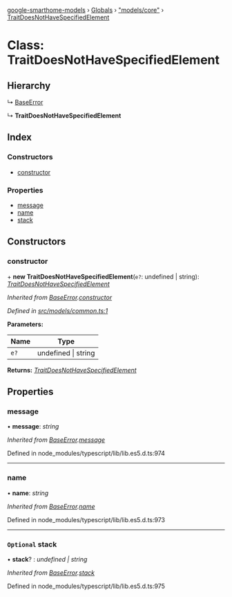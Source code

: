 [google-smarthome-models](../README.md) › [Globals](../globals.md) › ["models/core"](../modules/_models_core_.md) › [TraitDoesNotHaveSpecifiedElement](_models_core_.traitdoesnothavespecifiedelement.md)

# Class: TraitDoesNotHaveSpecifiedElement

## Hierarchy

  ↳ [BaseError](_models_common_.baseerror.md)

  ↳ **TraitDoesNotHaveSpecifiedElement**

## Index

### Constructors

* [constructor](_models_core_.traitdoesnothavespecifiedelement.md#constructor)

### Properties

* [message](_models_core_.traitdoesnothavespecifiedelement.md#message)
* [name](_models_core_.traitdoesnothavespecifiedelement.md#name)
* [stack](_models_core_.traitdoesnothavespecifiedelement.md#optional-stack)

## Constructors

###  constructor

\+ **new TraitDoesNotHaveSpecifiedElement**(`e?`: undefined | string): *[TraitDoesNotHaveSpecifiedElement](_models_core_.traitdoesnothavespecifiedelement.md)*

*Inherited from [BaseError](_models_common_.baseerror.md).[constructor](_models_common_.baseerror.md#constructor)*

*Defined in [src/models/common.ts:1](https://github.com/galactic1969/google-smarthome-models/blob/633871f/src/models/common.ts#L1)*

**Parameters:**

Name | Type |
------ | ------ |
`e?` | undefined &#124; string |

**Returns:** *[TraitDoesNotHaveSpecifiedElement](_models_core_.traitdoesnothavespecifiedelement.md)*

## Properties

###  message

• **message**: *string*

*Inherited from [BaseError](_models_common_.baseerror.md).[message](_models_common_.baseerror.md#message)*

Defined in node_modules/typescript/lib/lib.es5.d.ts:974

___

###  name

• **name**: *string*

*Inherited from [BaseError](_models_common_.baseerror.md).[name](_models_common_.baseerror.md#name)*

Defined in node_modules/typescript/lib/lib.es5.d.ts:973

___

### `Optional` stack

• **stack**? : *undefined | string*

*Inherited from [BaseError](_models_common_.baseerror.md).[stack](_models_common_.baseerror.md#optional-stack)*

Defined in node_modules/typescript/lib/lib.es5.d.ts:975
